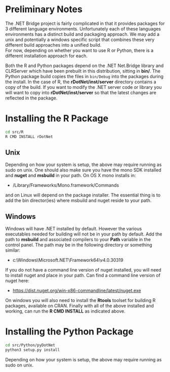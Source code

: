 # Preliminary Notes
The .NET Bridge project is fairly complicated in that it provides packages for 3 different language environments. 
Unfortunately each of these languages environments has a distinct build and packaging approach.  We may add a unix and 
potentially a windows specific script that combines these very different build approaches into a unified build.  
For now, depending on whether you want to use R or Python, there is a different installation approach for each.

Both the R and Python packages depend on the .NET Net.Bridge library and CLRServer which have been prebuilt in this 
distribution, sitting in **bin/**.  The Python package build copies the files in ```bin/Debug``` into the packages
during the install.
In the case of R, the **rDotNet/inst/server** directory contains a
copy of the build.  If you want to modify the .NET server code or
library you will want to copy into **rDotNet/inst/server** so that the
latest changes are reflected in the package.

# Installing the R Package
```sh
cd src/R
R CMD INSTALL rDotNet
```
## Unix
Depending on how your system is setup, the above may require running
as sudo on unix.  One should also make sure you have the mono SDK installed
and **nuget** and **msbuild** in your path.   On OS X mono installs in:

- /Library/Frameworks/Mono.framework/Commands

and on Linux will depend on the package installer.  The essential thing is to 
add the bin director(ies) where msbuild and nuget reside to your path. 

## Windows
Windows will have .NET installed by default.  However the various executables
needed for building will not be in your path by default.  Add the path to **msbuild**
and associated compilers to your **Path** variable in the control panel.  The path may 
be in the following directory or something similar:

- c:\Windows\Microsoft.NET\Framework64\v4.0.30319

If you do not have a command line version of nuget installed, you will need to install nuget
and place in your path.  Can find a command line version of nuget here:

- https://dist.nuget.org/win-x86-commandline/latest/nuget.exe

On windows you will also need to install the **Rtools** toolset for building R packages, available
on CRAN.  Finally with all of the above installed and working, can run the **R CMD INSTALL** as
indicated above.


# Installing the Python Package
```sh
cd src/Python/pyDotNet
python3 setup.py install
```

Depending on how your system is setup, the above may require running
as sudo on unix. 




